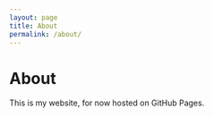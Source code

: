 ```yaml
---
layout: page
title: About
permalink: /about/
---
```


# About

This is my website, for now hosted on GitHub Pages.
